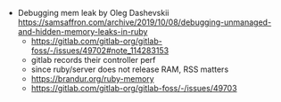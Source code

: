 - Debugging mem leak by Oleg Dashevskii https://samsaffron.com/archive/2019/10/08/debugging-unmanaged-and-hidden-memory-leaks-in-ruby 
	- https://gitlab.com/gitlab-org/gitlab-foss/-/issues/49702#note_114283153
	- gitlab records their controller perf
	- since ruby/server does not release RAM, RSS matters
	- https://brandur.org/ruby-memory
	- https://gitlab.com/gitlab-org/gitlab-foss/-/issues/49703